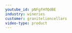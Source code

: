 ```yaml
---
youtube_id: pNFgfHfQdBE
industry: wineries
customer: granitelioncellars
video-type: product
---
```



